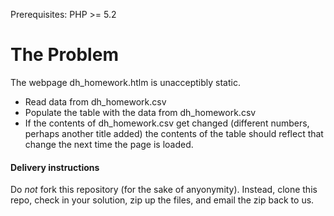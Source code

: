 Prerequisites:
PHP >= 5.2

The Problem
===========

The webpage dh_homework.htlm is unacceptibly static. 
- Read data from dh_homework.csv
- Populate the table with the data from dh_homework.csv
- If the contents of dh_homework.csv get changed (different numbers, perhaps another title added) the contents of the table should reflect that change the next time the page is loaded.

#### Delivery instructions
Do *not* fork this repository (for the sake of anyonymity).  Instead, clone this repo, check in your solution, zip up the files, and email the zip back to us.
